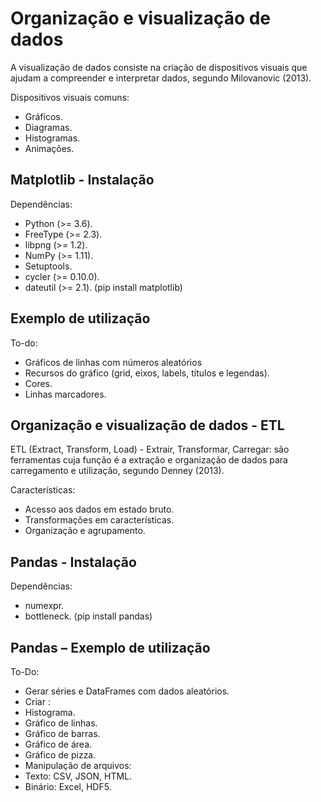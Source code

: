 # Organização e visualização de dados
A visualização de dados consiste na criação de dispositivos visuais que ajudam a compreender e interpretar dados, segundo Milovanovic (2013).

Dispositivos visuais comuns:
* Gráficos.
* Diagramas.
* Histogramas.
* Animações.

## Matplotlib - Instalação
Dependências:

* Python (>= 3.6).
* FreeType (>= 2.3).
* libpng (>= 1.2).
* NumPy (>= 1.11).
* Setuptools.
* cycler (>= 0.10.0).
* dateutil (>= 2.1).
(pip install matplotlib)

## Exemplo de utilização
To-do:
* Gráficos de linhas com números aleatórios
* Recursos do gráfico (grid, eixos, labels, títulos e legendas).
* Cores.
* Linhas marcadores.

## Organização e visualização de dados - ETL
ETL (Extract, Transform, Load) - Extrair, Transformar, Carregar: são ferramentas cuja função é a extração e organização de dados para carregamento e utilização, segundo Denney (2013).

Características:
* Acesso aos dados em estado bruto.
* Transformações em características.
* Organização e agrupamento.

## Pandas - Instalação
Dependências:
* numexpr.
* bottleneck.
(pip install pandas)


## Pandas – Exemplo de utilização
To-Do:
* Gerar séries e DataFrames com dados aleatórios.
* Criar :
* Histograma.
* Gráfico de linhas.
* Gráfico de barras.
* Gráfico de área.
* Gráfico de pizza.
* Manipulação de arquivos:
* Texto: CSV, JSON, HTML.
* Binário: Excel, HDF5.